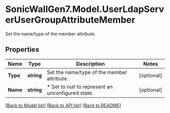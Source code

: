 # SonicWallGen7.Model.UserLdapServerUserGroupAttributeMember
Set the name/type of the member attribute.

## Properties

Name | Type | Description | Notes
------------ | ------------- | ------------- | -------------
**Type** | **string** | Set the name/type of the member attribute. | [optional] 
**Name** | **string** |  * Set to null to represent an unconfigured state. | [optional] 

[[Back to Model list]](../README.md#documentation-for-models) [[Back to API list]](../README.md#documentation-for-api-endpoints) [[Back to README]](../README.md)

